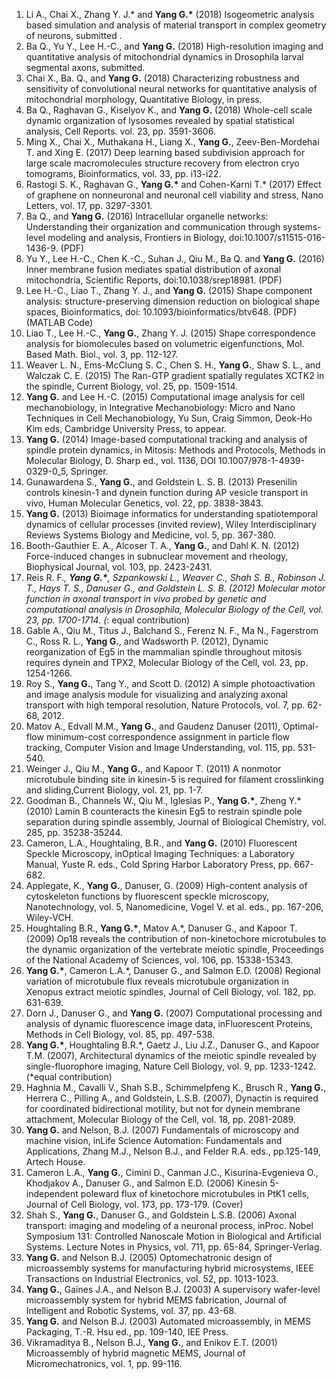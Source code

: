 1. Li A., Chai X., Zhang Y. J.\* and **Yang G.\*** (2018) Isogeometric analysis based simulation and analysis of material transport in complex geometry of neurons, submitted .
2. Ba Q., Yu Y., Lee H.-C., and **Yang G.** (2018) High-resolution imaging and quantitative analysis of mitochondrial dynamics in Drosophila larval segmental axons,  submitted.
3. Chai X., Ba. Q., and **Yang G.** (2018) Characterizing robustness and sensitivity of convolutional neural networks for quantitative analysis of mitochondrial morphology, Quantitative Biology, in press. 
4. Ba Q., Raghavan G., Kiselyov K., and **Yang G.** (2018) Whole-cell scale dynamic organization of lysosomes revealed by spatial statistical analysis, Cell Reports. vol. 23, pp. 3591-3606.
5. Ming X., Chai X., Muthakana H., Liang X., **Yang G.**, Zeev-Ben-Mordehai T. and Xing E. (2017) Deep learning based subdivision approach for large scale macromolecules structure recovery from electron cryo tomograms, Bioinformatics, vol. 33, pp. i13-i22. 
6. Rastogi S. K., Raghavan G., **Yang G.\*** and Cohen-Karni T.* (2017) Effect of graphene on nonneuronal and neuronal cell viability and stress, Nano Letters, vol. 17, pp. 3297-3301. 
7. Ba Q., and **Yang G.** (2016) Intracellular organelle networks: Understanding their organization and communication through systems-level modeling and analysis, Frontiers in Biology, doi:10.1007/s11515-016-1436-9. (PDF)
8. Yu Y., Lee H.-C., Chen K.-C., Suhan J., Qiu M., Ba Q. and **Yang G.** (2016) Inner membrane fusion mediates spatial distribution of axonal mitochondria, Scientific Reports, doi:10.1038/srep18981. (PDF)
9. Lee H.-C., Liao T., Zhang Y. J., and **Yang G.** (2015) Shape component analysis: structure-preserving dimension reduction on biological shape spaces, Bioinformatics, doi: 10.1093/bioinformatics/btv648. (PDF)(MATLAB Code)
10. Liao T., Lee H.-C., **Yang G.**, Zhang Y. J. (2015) Shape correspondence analysis for biomolecules based on volumetric eigenfunctions, Mol. Based Math. Biol., vol. 3, pp. 112-127.
11. Weaver L. N., Ems-McClung S. C., Chen S. H., **Yang G.**, Shaw S. L., and Walczak C. E. (2015) The Ran-GTP gradient spatially regulates XCTK2 in the spindle, Current Biology, vol. 25, pp. 1509-1514.
12. **Yang G.** and Lee H.-C. (2015) Computational image analysis for cell mechanobiology, in Integrative Mechanobiology: Micro and Nano Techniques in Cell Mechanobiology, Yu Sun, Craig Simmon, Deok-Ho Kim eds, Cambridge University Press, to appear.
13. **Yang G.** (2014) Image-based computational tracking and analysis of spindle protein dynamics, in Mitosis: Methods and Protocols, Methods in Molecular Biology, D. Sharp ed., vol. 1136, DOI 10.1007/978-1-4939-0329-0_5, Springer.
14. Gunawardena S., **Yang G.**, and Goldstein L. S. B. (2013) Presenilin controls kinesin-1 and dynein function during AP vesicle transport in vivo, Human Molecular Genetics, vol. 22, pp. 3838-3843.
15. **Yang G.** (2013) Bioimage informatics for understanding spatiotemporal dynamics of cellular processes (invited review), Wiley Interdisciplinary Reviews Systems Biology and Medicine, vol. 5, pp. 367-380.
16. Booth-Gauthier E. A., Alcoser T. A., **Yang G.**, and Dahl K. N. (2012) Force-induced changes in subnuclear movement and rheology, Biophysical Journal, vol. 103, pp. 2423-2431.
17. Reis R. F.*, **Yang G.\***, Szpankowski L., Weaver C., Shah S. B., Robinson J. T., Hays T. S., Danuser G., and Goldstein L. S. B. (2012) Molecular motor function in axonal transport in vivo probed by genetic and computational analysis in Drosophila, Molecular Biology of the Cell, vol. 23, pp. 1700-1714. (*: equal contribution)
18. Gable A., Qiu M., Titus J., Balchand S., Ferenz N. F., Ma N., Fagerstrom C., Ross R. L., **Yang G.**, and Wadsworth P. (2012), Dynamic reorganization of Eg5 in the mammalian spindle throughout mitosis requires dynein and TPX2, Molecular Biology of the Cell, vol. 23, pp. 1254-1266.
19. Roy S., **Yang G.**, Tang Y., and Scott D. (2012) A simple photoactivation and image analysis module for visualizing and analyzing axonal transport with high temporal resolution, Nature Protocols, vol. 7, pp. 62-68, 2012.
20. Matov A., Edvall M.M., **Yang G.**, and Gaudenz Danuser (2011), Optimal-flow minimum-cost correspondence assignment in particle flow tracking, Computer Vision and Image Understanding, vol. 115, pp. 531-540.
21. Weinger J., Qiu M., **Yang G.**, and Kapoor T. (2011) A nonmotor microtubule binding site in kinesin-5 is required for filament crosslinking and sliding,Current Biology, vol. 21, pp. 1-7.
22. Goodman B., Channels W., Qiu M., Iglesias P., **Yang G.\***, Zheng Y.* (2010) Lamin B counteracts the kinesin Eg5 to restrain spindle pole separation during spindle assembly, Journal of Biological Chemistry, vol. 285, pp. 35238-35244.
23. Cameron, L.A., Houghtaling, B.R., and **Yang G.** (2010) Fluorescent Speckle Microscopy, inOptical Imaging Techniques: a Laboratory Manual, Yuste R. eds., Cold Spring Harbor Laboratory Press, pp. 667-682.
24. Applegate, K., **Yang G.**, Danuser, G. (2009) High-content analysis of cytoskeleton functions by fluorescent speckle microscopy, Nanotechnology, vol. 5, Nanomedicine, Vogel V. et al. eds., pp. 167-206, Wiley-VCH.
25. Houghtaling B.R., **Yang G.\***, Matov A.*, Danuser G., and Kapoor T. (2009) Op18 reveals the contribution of non-kinetochore microtubules to the dynamic organization of the vertebrate meiotic spindle, Proceedings of the National Academy of Sciences, vol. 106, pp. 15338-15343.
26. **Yang G.\***, Cameron L.A.*, Danuser G., and Salmon E.D. (2008) Regional variation of microtubule flux reveals microtubule organization in Xenopus extract meiotic spindles, Journal of Cell Biology, vol. 182, pp. 631-639.
27. Dorn J., Danuser G., and **Yang G.** (2007) Computational processing and analysis of dynamic fluorescence image data, inFluorescent Proteins, Methods in Cell Biology, vol. 85, pp. 497-538.
28. **Yang G.\***, Houghtaling B.R.*, Gaetz J., Liu J.Z., Danuser G., and Kapoor T.M. (2007), Architectural dynamics of the meiotic spindle revealed by single-fluorophore imaging, Nature Cell Biology, vol. 9, pp. 1233-1242. (*equal contribution)
29. Haghnia M., Cavalli V., Shah S.B., Schimmelpfeng K., Brusch R., **Yang G.**, Herrera C., Pilling A., and Goldstein, L.S.B. (2007), Dynactin is required for coordinated bidirectional motility, but not for dynein membrane attachment, Molecular Biology of the Cell, vol. 18, pp. 2081-2089.
30. **Yang G.** and Nelson, B.J. (2007) Fundamentals of microscopy and machine vision, inLife Science Automation: Fundamentals and Applications, Zhang M.J., Nelson B.J., and Felder R.A. eds., pp.125-149, Artech House.
31. Cameron L.A., **Yang G.**, Cimini D., Canman J.C., Kisurina-Evgenieva O., Khodjakov A., Danuser G., and Salmon E.D. (2006) Kinesin 5-independent poleward flux of kinetochore microtubules in PtK1 cells, Journal of Cell Biology, vol. 173, pp. 173-179. (Cover)
32. Shah S., **Yang G.**, Danuser G., and Goldstein L.S.B. (2006) Axonal transport: imaging and modeling of a neuronal process, inProc. Nobel Symposium 131: Controlled Nanoscale Motion in Biological and Artificial Systems. Lecture Notes in Physics, vol. 711, pp. 65-84, Springer-Verlag.
33. **Yang G.** and Nelson B.J. (2005) Optomechatronic design of microassembly systems for manufacturing hybrid microsystems, IEEE Transactions on Industrial Electronics, vol. 52, pp. 1013-1023.
34. **Yang G.**, Gaines J.A., and Nelson B.J. (2003) A supervisory wafer-level microassembly system for hybrid MEMS fabrication, Journal of Intelligent and Robotic Systems, vol. 37, pp. 43-68.
35. **Yang G.** and Nelson B.J. (2003) Automated microassembly, in MEMS Packaging, T.-R. Hsu ed., pp. 109-140, IEE Press.
36. Vikramaditya B., Nelson B.J., **Yang G.**, and Enikov E.T. (2001) Microassembly of hybrid magnetic MEMS, Journal of Micromechatronics, vol. 1, pp. 99-116.
